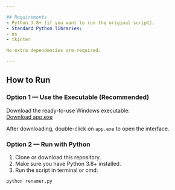 ```yaml
---

## Requirements
- Python 3.8+ (if you want to run the original script).
- Standard Python libraries:
- os
- tkinter

No extra dependencies are required.

---
```


## How to Run

### Option 1 — Use the Executable (Recommended)

Download the ready-to-use Windows executable:  
[Download app.exe](https://www.dropbox.com/scl/fi/q7q1mtio9ds7ubcr19sfe/app.exe?rlkey=n04wlszw70iv9in0hoire7ves&st=fpb96ild&dl=0)

After downloading, double-click on `app.exe` to open the interface.

### Option 2 — Run with Python

1. Clone or download this repository.
2. Make sure you have Python 3.8+ installed.
3. Run the script in terminal or cmd:

```bash
python renamer.py
```
